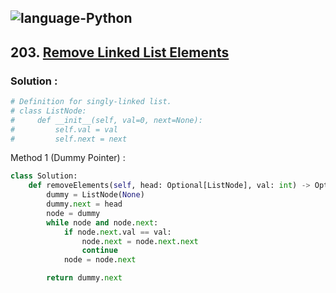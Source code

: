 ![language-Python](https://img.shields.io/badge/%20-Python-ffd43b?style=for-the-badge&logo=PYTHON)
---

## 203. [Remove Linked List Elements](https://leetcode.com/problems/remove-linked-list-elements)

### Solution :

```python
# Definition for singly-linked list.
# class ListNode:
#     def __init__(self, val=0, next=None):
#         self.val = val
#         self.next = next
```

Method 1 (Dummy Pointer) :
```python
class Solution:
    def removeElements(self, head: Optional[ListNode], val: int) -> Optional[ListNode]:
        dummy = ListNode(None)
        dummy.next = head
        node = dummy
        while node and node.next:
            if node.next.val == val:
                node.next = node.next.next
                continue
            node = node.next

        return dummy.next
```
